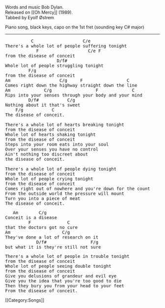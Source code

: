 Words and music Bob Dylan.<br>
Released on [[Oh Mercy]] (1989).<br>
Tabbed by Eyolf Østrem

Piano song, black keys, capo on the 1st fret (sounding key C# major)

----
<pre class="verse">
          C                   C/e
There's a whole lot of people suffering tonight
            F                   C/e F
from the disease of conceit
                    D/f#
Whole lot of people struggling tonight
         F/g
from the disease of conceit
Am                   C/g     F                 C
Comes right down the highway straight down the line
Am             C/g                 F             C
Rips into your senses through your body and your mind
         D/f#           C/g
Nothing about it that's sweet
    F/g           C
The disease of conceit.

There's a whole lot of hearts breaking tonight
from the disease of conceit
Whole lot of hearts shaking tonight
from the disease of conceit
Steps into your room eats into your soul
Over your senses you have no control
Ain't nothing too discreet about
the disease of conceit.

There's a whole lot of people dying tonight
from the disease of conceit
Whole lot of people crying tonight
from the disease of conceit
Comes right out of nowhere and you're down for the count
From the outside world the pressure will mount
Turn you into a piece of meat
The disease of conceit.
</pre>

<pre class="bridge">
   Am        C/g
Conceit is a disease
         F              C
that the doctors got no cure
Am                    C/g
They've done a lot of research on it
            D/f#                 F/g
but what it is they're still not sure
</pre>

<pre class="verse">
There's a whole lot of people in trouble tonight
from the disease of conceit
Whole lot of people seeing double tonight
from the disease of conceit
Give you delusions of grandeur and evil eye
Give you the idea that you're too good to die
Then they bury you from your head to your feet
From the disease of conceit.
</pre>

[[Category:Songs]]